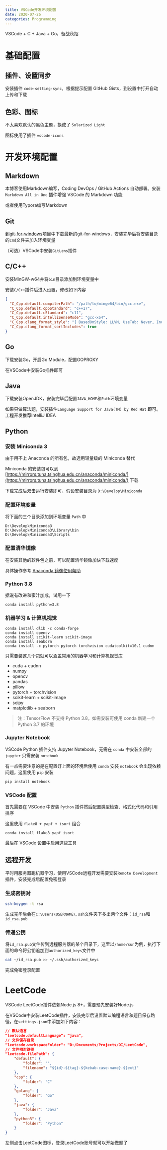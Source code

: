 ```yaml
---
title: VSCode开发环境配置
date: 2020-07-26
categories: Programming
---
```


VSCode + C + Java + Go，备战秋招

<!--more-->

# 基础配置

## 插件、设置同步

安装插件 `code-setting-sync`，根据提示配置 GitHub Gists，到设置中打开自动上传和下载

## 色彩、图标

不太喜欢默认的黑色主题，换成了 `Solarized Light`

图标使用了插件 `vscode-icons`

# 开发环境配置

## Markdown

本博客使用Markdown编写，Coding DevOps / GitHub Actions 自动部署。安装 `Markdown All in One` 插件增强 VSCode 的 Markdown 功能

或者使用Typora编写Markdown

## Git

到[git-for-windows](https://github.com/git-for-windows/git/releases)项目中下载最新的git-for-windows，安装完毕后将安装目录的`cmd`文件夹加入环境变量

（可选）VSCode中安装`GitLens`插件

## C/C++

安装MinGW-w64并将`bin`目录添加到环境变量中

安装`C/C++`插件后进入设置，修改如下内容

```json
{
  "C_Cpp.default.compilerPath": "/path/to/mingw64/bin/gcc.exe",
  "C_Cpp.default.cppStandard": "c++17",
  "C_Cpp.default.cStandard": "c11",
  "C_Cpp.default.intelliSenseMode": "gcc-x64",
  "C_Cpp.clang_format_style": "{ BasedOnStyle: LLVM, UseTab: Never, IndentWidth: 4, TabWidth: 4}",
  "C_Cpp.clang_format_sortIncludes": true
}
```

## Go

下载安装Go，开启Go Module，配置GOPROXY

在VSCode中安装Go插件即可

## Java

下载安装OpenJDK，安装完毕后配置`JAVA_HOME`和`Path`环境变量

如果只做算法题，安装插件`Language Support for Java(TM) by Red Hat` 即可。工程开发推荐IntelliJ IDEA

## Python

### 安装 Miniconda 3

由于用不上 Anaconda 的所有包，故选用轻量级的 Miniconda 替代

Miniconda 的安装包可以到 [https://mirrors.tuna.tsinghua.edu.cn/anaconda/miniconda/](https://mirrors.tuna.tsinghua.edu.cn/anaconda/miniconda/) 下载

下载完成后双击运行安装即可，假设安装目录为 `D:\Develop\Miniconda`

### 配置环境变量

将下面的三个目录添加到环境变量 `Path` 中

```text
D:\Develop\Miniconda3
D:\Develop\Miniconda3\Library\bin
D:\Develop\Miniconda3\Scripts
```

### 配置清华镜像

在安装其他的软件包之前，可以配置清华镜像加快下载速度

具体操作参考 [Anaconda 镜像使用帮助](https://mirrors.tuna.tsinghua.edu.cn/help/anaconda/)

### Python 3.8

据说有改进和蜜汁加成，试用一下

```
conda install python=3.8
```

### 机器学习 & 计算机视觉

```
conda install dlib -c conda-forge
conda install opencv
conda install scikit-learn scikit-image
conda install seaborn
conda install -c pytorch pytorch torchvision cudatoolkit=10.1 cudnn
```

只需要装这几个包就可以涵盖常用的机器学习和计算机视觉库

- cuda + cudnn
- numpy
- opencv
- pandas
- pillow
- pytorch + torchvision
- scikit-learn + scikit-image
- scipy
- matplotlib + seaborn

> 注：TensorFlow 不支持 Python 3.8，如需安装可使用 conda 新建一个 Python 3.7 的环境

### Jupyter Notebook

VSCode Python 插件支持 Jupyter Notebook，无需在 `conda` 中安装全部的 `jupyter` 只需安装 `notebook`

有一点需要注意的是在配置好上面的环境后使用 `conda` 安装 `notebook` 会出现依赖问题，这里使用 `pip` 安装

```
pip install notebook
```

### VSCode 配置

首先需要在 VSCode 中安装 `Python` 插件然后配置类型检查、格式化代码和引用排序

这里使用 `flake8 + yapf + isort` 组合

```
conda install flake8 yapf isort
```

最后在 VSCode 设置中启用这些工具

## 远程开发

平时用服务器跑机器学习，使用VSCode远程开发需要安装`Remote Development`插件，安装完成后配置免密登录

### 生成密钥对

```sh
ssh-keygen -t rsa
```

生成完毕后会在`C:\Users\USERNAME\.ssh`文件夹下多出两个文件：`id_rsa`和`id_rsa.pub`

### 传递公钥

将`id_rsa.pub`文件传到远程服务器的某个目录下，这里以`/home/sun`为例，执行下面的命令将公钥追加到`authorized_keys`文件中

```sh
cat ~/id_rsa.pub >> ~/.ssh/authorized_keys
```

完成免密登录配置

# LeetCode

VSCode LeetCode插件依赖Node.js 8+，需要预先安装好Node.js

在VSCode中安装LeetCode插件，安装完毕后设置默认编程语言和题目保存路径，在`settings.json`中添加如下内容：

```json
// 默认语言
"leetcode.defaultLanguage": "java",
// 文件保存目录
"leetcode.workspaceFolder": "D:/Documents/Projects/OI/LeetCode",
// 文件相对路径
"leetcode.filePath": {
    "default": {
        "folder": "",
        "filename": "${id}-${tag}-${kebab-case-name}.${ext}"
    },
    "cpp": {
        "folder": "C"
    },
    "golang": {
        "folder": "Go"
    },
    "java": {
        "folder": "Java"
    },
    "python3": {
        "folder": "Python"
    }
}
```

左侧点击LeetCode图标，登录LeetCode账号就可以开始做题了
